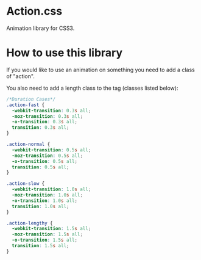 # Action.css
Animation library for CSS3.

# How to use this library

If you would like to use an animation on something you need to add a class of "action".

You also need to add a length class to the tag (classes listed below):

```css
/*Duration Cases*/
.action-fast {
  -webkit-transition: 0.3s all;
  -moz-transition: 0.3s all;
  -o-transition: 0.3s all;
  transition: 0.3s all;
}

.action-normal {
  -webkit-transition: 0.5s all;
  -moz-transition: 0.5s all;
  -o-transition: 0.5s all;
  transition: 0.5s all;
}

.action-slow {
  -webkit-transition: 1.0s all;
  -moz-transition: 1.0s all;
  -o-transition: 1.0s all;
  transition: 1.0s all;
}

.action-lengthy {
  -webkit-transition: 1.5s all;
  -moz-transition: 1.5s all;
  -o-transition: 1.5s all;
  transition: 1.5s all;
}
```

